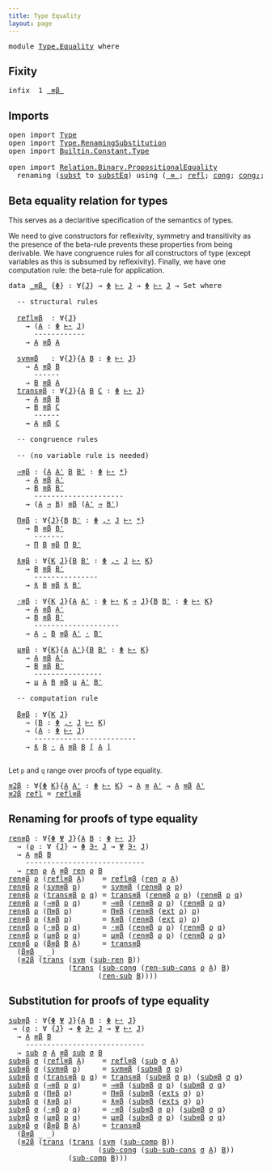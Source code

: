 ```yaml
---
title: Type Equality
layout: page
---
```


<pre class="Agda"><a id="48" class="Keyword">module</a> <a id="55" href="Type.Equality.html" class="Module">Type.Equality</a> <a id="69" class="Keyword">where</a>
</pre>
## Fixity

<pre class="Agda"><a id="95" class="Keyword">infix</a>  <a id="102" class="Number">1</a> <a id="104" href="Type.Equality.html#798" class="Datatype Operator">_≡β_</a>
</pre>
## Imports

<pre class="Agda"><a id="130" class="Keyword">open</a> <a id="135" class="Keyword">import</a> <a id="142" href="Type.html" class="Module">Type</a>
<a id="147" class="Keyword">open</a> <a id="152" class="Keyword">import</a> <a id="159" href="Type.RenamingSubstitution.html" class="Module">Type.RenamingSubstitution</a>
<a id="185" class="Keyword">open</a> <a id="190" class="Keyword">import</a> <a id="197" href="Builtin.Constant.Type.html" class="Module">Builtin.Constant.Type</a>

<a id="220" class="Keyword">open</a> <a id="225" class="Keyword">import</a> <a id="232" href="Relation.Binary.PropositionalEquality.html" class="Module">Relation.Binary.PropositionalEquality</a>
  <a id="272" class="Keyword">renaming</a> <a id="281" class="Symbol">(</a><a id="282" href="Relation.Binary.PropositionalEquality.Core.html#1076" class="Function">subst</a> <a id="288" class="Symbol">to</a> <a id="PropositionalEquality.Core.subst"></a><a id="291" href="Type.Equality.html#291" class="Function">substEq</a><a id="298" class="Symbol">)</a> <a id="300" class="Keyword">using</a> <a id="306" class="Symbol">(</a><a id="307" href="Agda.Builtin.Equality.html#151" class="Datatype Operator">_≡_</a><a id="310" class="Symbol">;</a> <a id="312" href="Agda.Builtin.Equality.html#208" class="InductiveConstructor">refl</a><a id="316" class="Symbol">;</a> <a id="318" href="Relation.Binary.PropositionalEquality.Core.html#1131" class="Function">cong</a><a id="322" class="Symbol">;</a> <a id="324" href="Relation.Binary.PropositionalEquality.html#1524" class="Function">cong₂</a><a id="329" class="Symbol">;</a> <a id="331" href="Relation.Binary.PropositionalEquality.Core.html#1025" class="Function">trans</a><a id="336" class="Symbol">;</a> <a id="338" href="Relation.Binary.PropositionalEquality.Core.html#980" class="Function">sym</a><a id="341" class="Symbol">)</a>
</pre>
## Beta equality relation for types

This serves as a declaritive specification of the semantics of types.

We need to give constructors for reflexivity, symmetry and
transitivity as the presence of the beta-rule prevents these
properties from being derivable. We have congruence rules for all
constructors of type (except variables as this is subsumed by
reflexivity). Finally, we have one computation rule: the beta-rule for
application.

<pre class="Agda"><a id="793" class="Keyword">data</a> <a id="_≡β_"></a><a id="798" href="Type.Equality.html#798" class="Datatype Operator">_≡β_</a> <a id="803" class="Symbol">{</a><a id="804" href="Type.Equality.html#804" class="Bound">Φ</a><a id="805" class="Symbol">}</a> <a id="807" class="Symbol">:</a> <a id="809" class="Symbol">∀{</a><a id="811" href="Type.Equality.html#811" class="Bound">J</a><a id="812" class="Symbol">}</a> <a id="814" class="Symbol">→</a> <a id="816" href="Type.Equality.html#804" class="Bound">Φ</a> <a id="818" href="Type.html#2004" class="Datatype Operator">⊢⋆</a> <a id="821" href="Type.Equality.html#811" class="Bound">J</a> <a id="823" class="Symbol">→</a> <a id="825" href="Type.Equality.html#804" class="Bound">Φ</a> <a id="827" href="Type.html#2004" class="Datatype Operator">⊢⋆</a> <a id="830" href="Type.Equality.html#811" class="Bound">J</a> <a id="832" class="Symbol">→</a> <a id="834" class="PrimitiveType">Set</a> <a id="838" class="Keyword">where</a>

  <a id="847" class="Comment">-- structural rules</a>

  <a id="_≡β_.refl≡β"></a><a id="870" href="Type.Equality.html#870" class="InductiveConstructor">refl≡β</a>  <a id="878" class="Symbol">:</a> <a id="880" class="Symbol">∀{</a><a id="882" href="Type.Equality.html#882" class="Bound">J</a><a id="883" class="Symbol">}</a>
    <a id="889" class="Symbol">→</a> <a id="891" class="Symbol">(</a><a id="892" href="Type.Equality.html#892" class="Bound">A</a> <a id="894" class="Symbol">:</a> <a id="896" href="Type.Equality.html#804" class="Bound">Φ</a> <a id="898" href="Type.html#2004" class="Datatype Operator">⊢⋆</a> <a id="901" href="Type.Equality.html#882" class="Bound">J</a><a id="902" class="Symbol">)</a>
      <a id="910" class="Comment">------------</a>
    <a id="927" class="Symbol">→</a> <a id="929" href="Type.Equality.html#892" class="Bound">A</a> <a id="931" href="Type.Equality.html#798" class="Datatype Operator">≡β</a> <a id="934" href="Type.Equality.html#892" class="Bound">A</a>
    
  <a id="_≡β_.sym≡β"></a><a id="943" href="Type.Equality.html#943" class="InductiveConstructor">sym≡β</a>   <a id="951" class="Symbol">:</a> <a id="953" class="Symbol">∀{</a><a id="955" href="Type.Equality.html#955" class="Bound">J</a><a id="956" class="Symbol">}{</a><a id="958" href="Type.Equality.html#958" class="Bound">A</a> <a id="960" href="Type.Equality.html#960" class="Bound">B</a> <a id="962" class="Symbol">:</a> <a id="964" href="Type.Equality.html#804" class="Bound">Φ</a> <a id="966" href="Type.html#2004" class="Datatype Operator">⊢⋆</a> <a id="969" href="Type.Equality.html#955" class="Bound">J</a><a id="970" class="Symbol">}</a>
    <a id="976" class="Symbol">→</a> <a id="978" href="Type.Equality.html#958" class="Bound">A</a> <a id="980" href="Type.Equality.html#798" class="Datatype Operator">≡β</a> <a id="983" href="Type.Equality.html#960" class="Bound">B</a>
      <a id="991" class="Comment">------</a>
    <a id="1002" class="Symbol">→</a> <a id="1004" href="Type.Equality.html#960" class="Bound">B</a> <a id="1006" href="Type.Equality.html#798" class="Datatype Operator">≡β</a> <a id="1009" href="Type.Equality.html#958" class="Bound">A</a>
  <a id="_≡β_.trans≡β"></a><a id="1013" href="Type.Equality.html#1013" class="InductiveConstructor">trans≡β</a> <a id="1021" class="Symbol">:</a> <a id="1023" class="Symbol">∀{</a><a id="1025" href="Type.Equality.html#1025" class="Bound">J</a><a id="1026" class="Symbol">}{</a><a id="1028" href="Type.Equality.html#1028" class="Bound">A</a> <a id="1030" href="Type.Equality.html#1030" class="Bound">B</a> <a id="1032" href="Type.Equality.html#1032" class="Bound">C</a> <a id="1034" class="Symbol">:</a> <a id="1036" href="Type.Equality.html#804" class="Bound">Φ</a> <a id="1038" href="Type.html#2004" class="Datatype Operator">⊢⋆</a> <a id="1041" href="Type.Equality.html#1025" class="Bound">J</a><a id="1042" class="Symbol">}</a>
    <a id="1048" class="Symbol">→</a> <a id="1050" href="Type.Equality.html#1028" class="Bound">A</a> <a id="1052" href="Type.Equality.html#798" class="Datatype Operator">≡β</a> <a id="1055" href="Type.Equality.html#1030" class="Bound">B</a>
    <a id="1061" class="Symbol">→</a> <a id="1063" href="Type.Equality.html#1030" class="Bound">B</a> <a id="1065" href="Type.Equality.html#798" class="Datatype Operator">≡β</a> <a id="1068" href="Type.Equality.html#1032" class="Bound">C</a>
      <a id="1076" class="Comment">------</a>
    <a id="1087" class="Symbol">→</a> <a id="1089" href="Type.Equality.html#1028" class="Bound">A</a> <a id="1091" href="Type.Equality.html#798" class="Datatype Operator">≡β</a> <a id="1094" href="Type.Equality.html#1032" class="Bound">C</a>

  <a id="1099" class="Comment">-- congruence rules</a>

  <a id="1122" class="Comment">-- (no variable rule is needed)</a>
 
  <a id="_≡β_.⇒≡β"></a><a id="1158" href="Type.Equality.html#1158" class="InductiveConstructor">⇒≡β</a> <a id="1162" class="Symbol">:</a> <a id="1164" class="Symbol">{</a><a id="1165" href="Type.Equality.html#1165" class="Bound">A</a> <a id="1167" href="Type.Equality.html#1167" class="Bound">A&#39;</a> <a id="1170" href="Type.Equality.html#1170" class="Bound">B</a> <a id="1172" href="Type.Equality.html#1172" class="Bound">B&#39;</a> <a id="1175" class="Symbol">:</a> <a id="1177" href="Type.Equality.html#804" class="Bound">Φ</a> <a id="1179" href="Type.html#2004" class="Datatype Operator">⊢⋆</a> <a id="1182" href="Type.html#591" class="InductiveConstructor">*</a><a id="1183" class="Symbol">}</a>
    <a id="1189" class="Symbol">→</a> <a id="1191" href="Type.Equality.html#1165" class="Bound">A</a> <a id="1193" href="Type.Equality.html#798" class="Datatype Operator">≡β</a> <a id="1196" href="Type.Equality.html#1167" class="Bound">A&#39;</a>
    <a id="1203" class="Symbol">→</a> <a id="1205" href="Type.Equality.html#1170" class="Bound">B</a> <a id="1207" href="Type.Equality.html#798" class="Datatype Operator">≡β</a> <a id="1210" href="Type.Equality.html#1172" class="Bound">B&#39;</a>
      <a id="1219" class="Comment">---------------------</a>
    <a id="1245" class="Symbol">→</a> <a id="1247" class="Symbol">(</a><a id="1248" href="Type.Equality.html#1165" class="Bound">A</a> <a id="1250" href="Type.html#2130" class="InductiveConstructor Operator">⇒</a> <a id="1252" href="Type.Equality.html#1170" class="Bound">B</a><a id="1253" class="Symbol">)</a> <a id="1255" href="Type.Equality.html#798" class="Datatype Operator">≡β</a> <a id="1258" class="Symbol">(</a><a id="1259" href="Type.Equality.html#1167" class="Bound">A&#39;</a> <a id="1262" href="Type.html#2130" class="InductiveConstructor Operator">⇒</a> <a id="1264" href="Type.Equality.html#1172" class="Bound">B&#39;</a><a id="1266" class="Symbol">)</a>
    
  <a id="_≡β_.Π≡β"></a><a id="1275" href="Type.Equality.html#1275" class="InductiveConstructor">Π≡β</a> <a id="1279" class="Symbol">:</a> <a id="1281" class="Symbol">∀{</a><a id="1283" href="Type.Equality.html#1283" class="Bound">J</a><a id="1284" class="Symbol">}{</a><a id="1286" href="Type.Equality.html#1286" class="Bound">B</a> <a id="1288" href="Type.Equality.html#1288" class="Bound">B&#39;</a> <a id="1291" class="Symbol">:</a> <a id="1293" href="Type.Equality.html#804" class="Bound">Φ</a> <a id="1295" href="Type.html#981" class="InductiveConstructor Operator">,⋆</a> <a id="1298" href="Type.Equality.html#1283" class="Bound">J</a> <a id="1300" href="Type.html#2004" class="Datatype Operator">⊢⋆</a> <a id="1303" href="Type.html#591" class="InductiveConstructor">*</a><a id="1304" class="Symbol">}</a>
    <a id="1310" class="Symbol">→</a> <a id="1312" href="Type.Equality.html#1286" class="Bound">B</a> <a id="1314" href="Type.Equality.html#798" class="Datatype Operator">≡β</a> <a id="1317" href="Type.Equality.html#1288" class="Bound">B&#39;</a>
      <a id="1326" class="Comment">-------</a>
    <a id="1338" class="Symbol">→</a> <a id="1340" href="Type.html#2080" class="InductiveConstructor">Π</a> <a id="1342" href="Type.Equality.html#1286" class="Bound">B</a> <a id="1344" href="Type.Equality.html#798" class="Datatype Operator">≡β</a> <a id="1347" href="Type.html#2080" class="InductiveConstructor">Π</a> <a id="1349" href="Type.Equality.html#1288" class="Bound">B&#39;</a>
    
  <a id="_≡β_.ƛ≡β"></a><a id="1359" href="Type.Equality.html#1359" class="InductiveConstructor">ƛ≡β</a> <a id="1363" class="Symbol">:</a> <a id="1365" class="Symbol">∀{</a><a id="1367" href="Type.Equality.html#1367" class="Bound">K</a> <a id="1369" href="Type.Equality.html#1369" class="Bound">J</a><a id="1370" class="Symbol">}{</a><a id="1372" href="Type.Equality.html#1372" class="Bound">B</a> <a id="1374" href="Type.Equality.html#1374" class="Bound">B&#39;</a> <a id="1377" class="Symbol">:</a> <a id="1379" href="Type.Equality.html#804" class="Bound">Φ</a> <a id="1381" href="Type.html#981" class="InductiveConstructor Operator">,⋆</a> <a id="1384" href="Type.Equality.html#1369" class="Bound">J</a> <a id="1386" href="Type.html#2004" class="Datatype Operator">⊢⋆</a> <a id="1389" href="Type.Equality.html#1367" class="Bound">K</a><a id="1390" class="Symbol">}</a>
    <a id="1396" class="Symbol">→</a> <a id="1398" href="Type.Equality.html#1372" class="Bound">B</a> <a id="1400" href="Type.Equality.html#798" class="Datatype Operator">≡β</a> <a id="1403" href="Type.Equality.html#1374" class="Bound">B&#39;</a>
      <a id="1412" class="Comment">---------------</a>
    <a id="1432" class="Symbol">→</a> <a id="1434" href="Type.html#2191" class="InductiveConstructor">ƛ</a> <a id="1436" href="Type.Equality.html#1372" class="Bound">B</a> <a id="1438" href="Type.Equality.html#798" class="Datatype Operator">≡β</a> <a id="1441" href="Type.html#2191" class="InductiveConstructor">ƛ</a> <a id="1443" href="Type.Equality.html#1374" class="Bound">B&#39;</a>
    
  <a id="_≡β_.·≡β"></a><a id="1453" href="Type.Equality.html#1453" class="InductiveConstructor">·≡β</a> <a id="1457" class="Symbol">:</a> <a id="1459" class="Symbol">∀{</a><a id="1461" href="Type.Equality.html#1461" class="Bound">K</a> <a id="1463" href="Type.Equality.html#1463" class="Bound">J</a><a id="1464" class="Symbol">}{</a><a id="1466" href="Type.Equality.html#1466" class="Bound">A</a> <a id="1468" href="Type.Equality.html#1468" class="Bound">A&#39;</a> <a id="1471" class="Symbol">:</a> <a id="1473" href="Type.Equality.html#804" class="Bound">Φ</a> <a id="1475" href="Type.html#2004" class="Datatype Operator">⊢⋆</a> <a id="1478" href="Type.Equality.html#1461" class="Bound">K</a> <a id="1480" href="Type.html#626" class="InductiveConstructor Operator">⇒</a> <a id="1482" href="Type.Equality.html#1463" class="Bound">J</a><a id="1483" class="Symbol">}{</a><a id="1485" href="Type.Equality.html#1485" class="Bound">B</a> <a id="1487" href="Type.Equality.html#1487" class="Bound">B&#39;</a> <a id="1490" class="Symbol">:</a> <a id="1492" href="Type.Equality.html#804" class="Bound">Φ</a> <a id="1494" href="Type.html#2004" class="Datatype Operator">⊢⋆</a> <a id="1497" href="Type.Equality.html#1461" class="Bound">K</a><a id="1498" class="Symbol">}</a>
    <a id="1504" class="Symbol">→</a> <a id="1506" href="Type.Equality.html#1466" class="Bound">A</a> <a id="1508" href="Type.Equality.html#798" class="Datatype Operator">≡β</a> <a id="1511" href="Type.Equality.html#1468" class="Bound">A&#39;</a>
    <a id="1518" class="Symbol">→</a> <a id="1520" href="Type.Equality.html#1485" class="Bound">B</a> <a id="1522" href="Type.Equality.html#798" class="Datatype Operator">≡β</a> <a id="1525" href="Type.Equality.html#1487" class="Bound">B&#39;</a>
      <a id="1534" class="Comment">--------------------</a>
    <a id="1559" class="Symbol">→</a> <a id="1561" href="Type.Equality.html#1466" class="Bound">A</a> <a id="1563" href="Type.html#2246" class="InductiveConstructor Operator">·</a> <a id="1565" href="Type.Equality.html#1485" class="Bound">B</a> <a id="1567" href="Type.Equality.html#798" class="Datatype Operator">≡β</a> <a id="1570" href="Type.Equality.html#1468" class="Bound">A&#39;</a> <a id="1573" href="Type.html#2246" class="InductiveConstructor Operator">·</a> <a id="1575" href="Type.Equality.html#1487" class="Bound">B&#39;</a>
    
  <a id="_≡β_.μ≡β"></a><a id="1585" href="Type.Equality.html#1585" class="InductiveConstructor">μ≡β</a> <a id="1589" class="Symbol">:</a> <a id="1591" class="Symbol">∀{</a><a id="1593" href="Type.Equality.html#1593" class="Bound">K</a><a id="1594" class="Symbol">}{</a><a id="1596" href="Type.Equality.html#1596" class="Bound">A</a> <a id="1598" href="Type.Equality.html#1598" class="Bound">A&#39;</a><a id="1600" class="Symbol">}{</a><a id="1602" href="Type.Equality.html#1602" class="Bound">B</a> <a id="1604" href="Type.Equality.html#1604" class="Bound">B&#39;</a> <a id="1607" class="Symbol">:</a> <a id="1609" href="Type.Equality.html#804" class="Bound">Φ</a> <a id="1611" href="Type.html#2004" class="Datatype Operator">⊢⋆</a> <a id="1614" href="Type.Equality.html#1593" class="Bound">K</a><a id="1615" class="Symbol">}</a>
    <a id="1621" class="Symbol">→</a> <a id="1623" href="Type.Equality.html#1596" class="Bound">A</a> <a id="1625" href="Type.Equality.html#798" class="Datatype Operator">≡β</a> <a id="1628" href="Type.Equality.html#1598" class="Bound">A&#39;</a>
    <a id="1635" class="Symbol">→</a> <a id="1637" href="Type.Equality.html#1602" class="Bound">B</a> <a id="1639" href="Type.Equality.html#798" class="Datatype Operator">≡β</a> <a id="1642" href="Type.Equality.html#1604" class="Bound">B&#39;</a>
      <a id="1651" class="Comment">----------------</a>
    <a id="1672" class="Symbol">→</a> <a id="1674" href="Type.html#2311" class="InductiveConstructor">μ</a> <a id="1676" href="Type.Equality.html#1596" class="Bound">A</a> <a id="1678" href="Type.Equality.html#1602" class="Bound">B</a> <a id="1680" href="Type.Equality.html#798" class="Datatype Operator">≡β</a> <a id="1683" href="Type.html#2311" class="InductiveConstructor">μ</a> <a id="1685" href="Type.Equality.html#1598" class="Bound">A&#39;</a> <a id="1688" href="Type.Equality.html#1604" class="Bound">B&#39;</a>
    
  <a id="1698" class="Comment">-- computation rule</a>

  <a id="_≡β_.β≡β"></a><a id="1721" href="Type.Equality.html#1721" class="InductiveConstructor">β≡β</a> <a id="1725" class="Symbol">:</a> <a id="1727" class="Symbol">∀{</a><a id="1729" href="Type.Equality.html#1729" class="Bound">K</a> <a id="1731" href="Type.Equality.html#1731" class="Bound">J</a><a id="1732" class="Symbol">}</a>
    <a id="1738" class="Symbol">→</a> <a id="1740" class="Symbol">(</a><a id="1741" href="Type.Equality.html#1741" class="Bound">B</a> <a id="1743" class="Symbol">:</a> <a id="1745" href="Type.Equality.html#804" class="Bound">Φ</a> <a id="1747" href="Type.html#981" class="InductiveConstructor Operator">,⋆</a> <a id="1750" href="Type.Equality.html#1731" class="Bound">J</a> <a id="1752" href="Type.html#2004" class="Datatype Operator">⊢⋆</a> <a id="1755" href="Type.Equality.html#1729" class="Bound">K</a><a id="1756" class="Symbol">)</a>
    <a id="1762" class="Symbol">→</a> <a id="1764" class="Symbol">(</a><a id="1765" href="Type.Equality.html#1765" class="Bound">A</a> <a id="1767" class="Symbol">:</a> <a id="1769" href="Type.Equality.html#804" class="Bound">Φ</a> <a id="1771" href="Type.html#2004" class="Datatype Operator">⊢⋆</a> <a id="1774" href="Type.Equality.html#1731" class="Bound">J</a><a id="1775" class="Symbol">)</a>
      <a id="1783" class="Comment">------------------------</a>
    <a id="1812" class="Symbol">→</a> <a id="1814" href="Type.html#2191" class="InductiveConstructor">ƛ</a> <a id="1816" href="Type.Equality.html#1741" class="Bound">B</a> <a id="1818" href="Type.html#2246" class="InductiveConstructor Operator">·</a> <a id="1820" href="Type.Equality.html#1765" class="Bound">A</a> <a id="1822" href="Type.Equality.html#798" class="Datatype Operator">≡β</a> <a id="1825" href="Type.Equality.html#1741" class="Bound">B</a> <a id="1827" href="Type.RenamingSubstitution.html#4769" class="Function Operator">[</a> <a id="1829" href="Type.Equality.html#1765" class="Bound">A</a> <a id="1831" href="Type.RenamingSubstitution.html#4769" class="Function Operator">]</a>
    
</pre>
Let `p` and `q` range over proofs of type equality.

<pre class="Agda"><a id="≡2β"></a><a id="1900" href="Type.Equality.html#1900" class="Function">≡2β</a> <a id="1904" class="Symbol">:</a> <a id="1906" class="Symbol">∀{</a><a id="1908" href="Type.Equality.html#1908" class="Bound">Φ</a> <a id="1910" href="Type.Equality.html#1910" class="Bound">K</a><a id="1911" class="Symbol">}{</a><a id="1913" href="Type.Equality.html#1913" class="Bound">A</a> <a id="1915" href="Type.Equality.html#1915" class="Bound">A&#39;</a> <a id="1918" class="Symbol">:</a> <a id="1920" href="Type.Equality.html#1908" class="Bound">Φ</a> <a id="1922" href="Type.html#2004" class="Datatype Operator">⊢⋆</a> <a id="1925" href="Type.Equality.html#1910" class="Bound">K</a><a id="1926" class="Symbol">}</a> <a id="1928" class="Symbol">→</a> <a id="1930" href="Type.Equality.html#1913" class="Bound">A</a> <a id="1932" href="Agda.Builtin.Equality.html#151" class="Datatype Operator">≡</a> <a id="1934" href="Type.Equality.html#1915" class="Bound">A&#39;</a> <a id="1937" class="Symbol">→</a> <a id="1939" href="Type.Equality.html#1913" class="Bound">A</a> <a id="1941" href="Type.Equality.html#798" class="Datatype Operator">≡β</a> <a id="1944" href="Type.Equality.html#1915" class="Bound">A&#39;</a>
<a id="1947" href="Type.Equality.html#1900" class="Function">≡2β</a> <a id="1951" href="Agda.Builtin.Equality.html#208" class="InductiveConstructor">refl</a> <a id="1956" class="Symbol">=</a> <a id="1958" href="Type.Equality.html#870" class="InductiveConstructor">refl≡β</a> <a id="1965" class="Symbol">_</a>
</pre>
## Renaming for proofs of type equality

<pre class="Agda"><a id="ren≡β"></a><a id="2017" href="Type.Equality.html#2017" class="Function">ren≡β</a> <a id="2023" class="Symbol">:</a> <a id="2025" class="Symbol">∀{</a><a id="2027" href="Type.Equality.html#2027" class="Bound">Φ</a> <a id="2029" href="Type.Equality.html#2029" class="Bound">Ψ</a> <a id="2031" href="Type.Equality.html#2031" class="Bound">J</a><a id="2032" class="Symbol">}{</a><a id="2034" href="Type.Equality.html#2034" class="Bound">A</a> <a id="2036" href="Type.Equality.html#2036" class="Bound">B</a> <a id="2038" class="Symbol">:</a> <a id="2040" href="Type.Equality.html#2027" class="Bound">Φ</a> <a id="2042" href="Type.html#2004" class="Datatype Operator">⊢⋆</a> <a id="2045" href="Type.Equality.html#2031" class="Bound">J</a><a id="2046" class="Symbol">}</a>
  <a id="2050" class="Symbol">→</a> <a id="2052" class="Symbol">(</a><a id="2053" href="Type.Equality.html#2053" class="Bound">ρ</a> <a id="2055" class="Symbol">:</a> <a id="2057" class="Symbol">∀</a> <a id="2059" class="Symbol">{</a><a id="2060" href="Type.Equality.html#2060" class="Bound">J</a><a id="2061" class="Symbol">}</a> <a id="2063" class="Symbol">→</a> <a id="2065" href="Type.Equality.html#2027" class="Bound">Φ</a> <a id="2067" href="Type.html#1323" class="Datatype Operator">∋⋆</a> <a id="2070" href="Type.Equality.html#2060" class="Bound">J</a> <a id="2072" class="Symbol">→</a> <a id="2074" href="Type.Equality.html#2029" class="Bound">Ψ</a> <a id="2076" href="Type.html#1323" class="Datatype Operator">∋⋆</a> <a id="2079" href="Type.Equality.html#2060" class="Bound">J</a><a id="2080" class="Symbol">)</a>
  <a id="2084" class="Symbol">→</a> <a id="2086" href="Type.Equality.html#2034" class="Bound">A</a> <a id="2088" href="Type.Equality.html#798" class="Datatype Operator">≡β</a> <a id="2091" href="Type.Equality.html#2036" class="Bound">B</a>
    <a id="2097" class="Comment">----------------------------</a>
  <a id="2128" class="Symbol">→</a> <a id="2130" href="Type.RenamingSubstitution.html#757" class="Function">ren</a> <a id="2134" href="Type.Equality.html#2053" class="Bound">ρ</a> <a id="2136" href="Type.Equality.html#2034" class="Bound">A</a> <a id="2138" href="Type.Equality.html#798" class="Datatype Operator">≡β</a> <a id="2141" href="Type.RenamingSubstitution.html#757" class="Function">ren</a> <a id="2145" href="Type.Equality.html#2053" class="Bound">ρ</a> <a id="2147" href="Type.Equality.html#2036" class="Bound">B</a>
<a id="2149" href="Type.Equality.html#2017" class="Function">ren≡β</a> <a id="2155" href="Type.Equality.html#2155" class="Bound">ρ</a> <a id="2157" class="Symbol">(</a><a id="2158" href="Type.Equality.html#870" class="InductiveConstructor">refl≡β</a> <a id="2165" href="Type.Equality.html#2165" class="Bound">A</a><a id="2166" class="Symbol">)</a>    <a id="2171" class="Symbol">=</a> <a id="2173" href="Type.Equality.html#870" class="InductiveConstructor">refl≡β</a> <a id="2180" class="Symbol">(</a><a id="2181" href="Type.RenamingSubstitution.html#757" class="Function">ren</a> <a id="2185" href="Type.Equality.html#2155" class="Bound">ρ</a> <a id="2187" href="Type.Equality.html#2165" class="Bound">A</a><a id="2188" class="Symbol">)</a>
<a id="2190" href="Type.Equality.html#2017" class="Function">ren≡β</a> <a id="2196" href="Type.Equality.html#2196" class="Bound">ρ</a> <a id="2198" class="Symbol">(</a><a id="2199" href="Type.Equality.html#943" class="InductiveConstructor">sym≡β</a> <a id="2205" href="Type.Equality.html#2205" class="Bound">p</a><a id="2206" class="Symbol">)</a>     <a id="2212" class="Symbol">=</a> <a id="2214" href="Type.Equality.html#943" class="InductiveConstructor">sym≡β</a> <a id="2220" class="Symbol">(</a><a id="2221" href="Type.Equality.html#2017" class="Function">ren≡β</a> <a id="2227" href="Type.Equality.html#2196" class="Bound">ρ</a> <a id="2229" href="Type.Equality.html#2205" class="Bound">p</a><a id="2230" class="Symbol">)</a>
<a id="2232" href="Type.Equality.html#2017" class="Function">ren≡β</a> <a id="2238" href="Type.Equality.html#2238" class="Bound">ρ</a> <a id="2240" class="Symbol">(</a><a id="2241" href="Type.Equality.html#1013" class="InductiveConstructor">trans≡β</a> <a id="2249" href="Type.Equality.html#2249" class="Bound">p</a> <a id="2251" href="Type.Equality.html#2251" class="Bound">q</a><a id="2252" class="Symbol">)</a> <a id="2254" class="Symbol">=</a> <a id="2256" href="Type.Equality.html#1013" class="InductiveConstructor">trans≡β</a> <a id="2264" class="Symbol">(</a><a id="2265" href="Type.Equality.html#2017" class="Function">ren≡β</a> <a id="2271" href="Type.Equality.html#2238" class="Bound">ρ</a> <a id="2273" href="Type.Equality.html#2249" class="Bound">p</a><a id="2274" class="Symbol">)</a> <a id="2276" class="Symbol">(</a><a id="2277" href="Type.Equality.html#2017" class="Function">ren≡β</a> <a id="2283" href="Type.Equality.html#2238" class="Bound">ρ</a> <a id="2285" href="Type.Equality.html#2251" class="Bound">q</a><a id="2286" class="Symbol">)</a>
<a id="2288" href="Type.Equality.html#2017" class="Function">ren≡β</a> <a id="2294" href="Type.Equality.html#2294" class="Bound">ρ</a> <a id="2296" class="Symbol">(</a><a id="2297" href="Type.Equality.html#1158" class="InductiveConstructor">⇒≡β</a> <a id="2301" href="Type.Equality.html#2301" class="Bound">p</a> <a id="2303" href="Type.Equality.html#2303" class="Bound">q</a><a id="2304" class="Symbol">)</a>     <a id="2310" class="Symbol">=</a> <a id="2312" href="Type.Equality.html#1158" class="InductiveConstructor">⇒≡β</a> <a id="2316" class="Symbol">(</a><a id="2317" href="Type.Equality.html#2017" class="Function">ren≡β</a> <a id="2323" href="Type.Equality.html#2294" class="Bound">ρ</a> <a id="2325" href="Type.Equality.html#2301" class="Bound">p</a><a id="2326" class="Symbol">)</a> <a id="2328" class="Symbol">(</a><a id="2329" href="Type.Equality.html#2017" class="Function">ren≡β</a> <a id="2335" href="Type.Equality.html#2294" class="Bound">ρ</a> <a id="2337" href="Type.Equality.html#2303" class="Bound">q</a><a id="2338" class="Symbol">)</a>
<a id="2340" href="Type.Equality.html#2017" class="Function">ren≡β</a> <a id="2346" href="Type.Equality.html#2346" class="Bound">ρ</a> <a id="2348" class="Symbol">(</a><a id="2349" href="Type.Equality.html#1275" class="InductiveConstructor">Π≡β</a> <a id="2353" href="Type.Equality.html#2353" class="Bound">p</a><a id="2354" class="Symbol">)</a>       <a id="2362" class="Symbol">=</a> <a id="2364" href="Type.Equality.html#1275" class="InductiveConstructor">Π≡β</a> <a id="2368" class="Symbol">(</a><a id="2369" href="Type.Equality.html#2017" class="Function">ren≡β</a> <a id="2375" class="Symbol">(</a><a id="2376" href="Type.RenamingSubstitution.html#587" class="Function">ext</a> <a id="2380" href="Type.Equality.html#2346" class="Bound">ρ</a><a id="2381" class="Symbol">)</a> <a id="2383" href="Type.Equality.html#2353" class="Bound">p</a><a id="2384" class="Symbol">)</a>
<a id="2386" href="Type.Equality.html#2017" class="Function">ren≡β</a> <a id="2392" href="Type.Equality.html#2392" class="Bound">ρ</a> <a id="2394" class="Symbol">(</a><a id="2395" href="Type.Equality.html#1359" class="InductiveConstructor">ƛ≡β</a> <a id="2399" href="Type.Equality.html#2399" class="Bound">p</a><a id="2400" class="Symbol">)</a>       <a id="2408" class="Symbol">=</a> <a id="2410" href="Type.Equality.html#1359" class="InductiveConstructor">ƛ≡β</a> <a id="2414" class="Symbol">(</a><a id="2415" href="Type.Equality.html#2017" class="Function">ren≡β</a> <a id="2421" class="Symbol">(</a><a id="2422" href="Type.RenamingSubstitution.html#587" class="Function">ext</a> <a id="2426" href="Type.Equality.html#2392" class="Bound">ρ</a><a id="2427" class="Symbol">)</a> <a id="2429" href="Type.Equality.html#2399" class="Bound">p</a><a id="2430" class="Symbol">)</a>
<a id="2432" href="Type.Equality.html#2017" class="Function">ren≡β</a> <a id="2438" href="Type.Equality.html#2438" class="Bound">ρ</a> <a id="2440" class="Symbol">(</a><a id="2441" href="Type.Equality.html#1453" class="InductiveConstructor">·≡β</a> <a id="2445" href="Type.Equality.html#2445" class="Bound">p</a> <a id="2447" href="Type.Equality.html#2447" class="Bound">q</a><a id="2448" class="Symbol">)</a>     <a id="2454" class="Symbol">=</a> <a id="2456" href="Type.Equality.html#1453" class="InductiveConstructor">·≡β</a> <a id="2460" class="Symbol">(</a><a id="2461" href="Type.Equality.html#2017" class="Function">ren≡β</a> <a id="2467" href="Type.Equality.html#2438" class="Bound">ρ</a> <a id="2469" href="Type.Equality.html#2445" class="Bound">p</a><a id="2470" class="Symbol">)</a> <a id="2472" class="Symbol">(</a><a id="2473" href="Type.Equality.html#2017" class="Function">ren≡β</a> <a id="2479" href="Type.Equality.html#2438" class="Bound">ρ</a> <a id="2481" href="Type.Equality.html#2447" class="Bound">q</a><a id="2482" class="Symbol">)</a>
<a id="2484" href="Type.Equality.html#2017" class="Function">ren≡β</a> <a id="2490" href="Type.Equality.html#2490" class="Bound">ρ</a> <a id="2492" class="Symbol">(</a><a id="2493" href="Type.Equality.html#1585" class="InductiveConstructor">μ≡β</a> <a id="2497" href="Type.Equality.html#2497" class="Bound">p</a> <a id="2499" href="Type.Equality.html#2499" class="Bound">q</a><a id="2500" class="Symbol">)</a>     <a id="2506" class="Symbol">=</a> <a id="2508" href="Type.Equality.html#1585" class="InductiveConstructor">μ≡β</a> <a id="2512" class="Symbol">(</a><a id="2513" href="Type.Equality.html#2017" class="Function">ren≡β</a> <a id="2519" href="Type.Equality.html#2490" class="Bound">ρ</a> <a id="2521" href="Type.Equality.html#2497" class="Bound">p</a><a id="2522" class="Symbol">)</a> <a id="2524" class="Symbol">(</a><a id="2525" href="Type.Equality.html#2017" class="Function">ren≡β</a> <a id="2531" href="Type.Equality.html#2490" class="Bound">ρ</a> <a id="2533" href="Type.Equality.html#2499" class="Bound">q</a><a id="2534" class="Symbol">)</a>
<a id="2536" href="Type.Equality.html#2017" class="Function">ren≡β</a> <a id="2542" href="Type.Equality.html#2542" class="Bound">ρ</a> <a id="2544" class="Symbol">(</a><a id="2545" href="Type.Equality.html#1721" class="InductiveConstructor">β≡β</a> <a id="2549" href="Type.Equality.html#2549" class="Bound">B</a> <a id="2551" href="Type.Equality.html#2551" class="Bound">A</a><a id="2552" class="Symbol">)</a>     <a id="2558" class="Symbol">=</a> <a id="2560" href="Type.Equality.html#1013" class="InductiveConstructor">trans≡β</a>
  <a id="2570" class="Symbol">(</a><a id="2571" href="Type.Equality.html#1721" class="InductiveConstructor">β≡β</a> <a id="2575" class="Symbol">_</a> <a id="2577" class="Symbol">_)</a>
  <a id="2582" class="Symbol">(</a><a id="2583" href="Type.Equality.html#1900" class="Function">≡2β</a> <a id="2587" class="Symbol">(</a><a id="2588" href="Relation.Binary.PropositionalEquality.Core.html#1025" class="Function">trans</a> <a id="2594" class="Symbol">(</a><a id="2595" href="Relation.Binary.PropositionalEquality.Core.html#980" class="Function">sym</a> <a id="2599" class="Symbol">(</a><a id="2600" href="Type.RenamingSubstitution.html#6606" class="Function">sub-ren</a> <a id="2608" href="Type.Equality.html#2549" class="Bound">B</a><a id="2609" class="Symbol">))</a>
              <a id="2626" class="Symbol">(</a><a id="2627" href="Relation.Binary.PropositionalEquality.Core.html#1025" class="Function">trans</a> <a id="2633" class="Symbol">(</a><a id="2634" href="Type.RenamingSubstitution.html#5398" class="Function">sub-cong</a> <a id="2643" class="Symbol">(</a><a id="2644" href="Type.RenamingSubstitution.html#8744" class="Function">ren-sub-cons</a> <a id="2657" href="Type.Equality.html#2542" class="Bound">ρ</a> <a id="2659" href="Type.Equality.html#2551" class="Bound">A</a><a id="2660" class="Symbol">)</a> <a id="2662" href="Type.Equality.html#2549" class="Bound">B</a><a id="2663" class="Symbol">)</a>
                     <a id="2686" class="Symbol">(</a><a id="2687" href="Type.RenamingSubstitution.html#7382" class="Function">ren-sub</a> <a id="2695" href="Type.Equality.html#2549" class="Bound">B</a><a id="2696" class="Symbol">))))</a>
</pre>
## Substitution for proofs of type equality

<pre class="Agda"><a id="sub≡β"></a><a id="2755" href="Type.Equality.html#2755" class="Function">sub≡β</a> <a id="2761" class="Symbol">:</a> <a id="2763" class="Symbol">∀{</a><a id="2765" href="Type.Equality.html#2765" class="Bound">Φ</a> <a id="2767" href="Type.Equality.html#2767" class="Bound">Ψ</a> <a id="2769" href="Type.Equality.html#2769" class="Bound">J</a><a id="2770" class="Symbol">}{</a><a id="2772" href="Type.Equality.html#2772" class="Bound">A</a> <a id="2774" href="Type.Equality.html#2774" class="Bound">B</a> <a id="2776" class="Symbol">:</a> <a id="2778" href="Type.Equality.html#2765" class="Bound">Φ</a> <a id="2780" href="Type.html#2004" class="Datatype Operator">⊢⋆</a> <a id="2783" href="Type.Equality.html#2769" class="Bound">J</a><a id="2784" class="Symbol">}</a>
 <a id="2787" class="Symbol">→</a> <a id="2789" class="Symbol">(</a><a id="2790" href="Type.Equality.html#2790" class="Bound">σ</a> <a id="2792" class="Symbol">:</a> <a id="2794" class="Symbol">∀</a> <a id="2796" class="Symbol">{</a><a id="2797" href="Type.Equality.html#2797" class="Bound">J</a><a id="2798" class="Symbol">}</a> <a id="2800" class="Symbol">→</a> <a id="2802" href="Type.Equality.html#2765" class="Bound">Φ</a> <a id="2804" href="Type.html#1323" class="Datatype Operator">∋⋆</a> <a id="2807" href="Type.Equality.html#2797" class="Bound">J</a> <a id="2809" class="Symbol">→</a> <a id="2811" href="Type.Equality.html#2767" class="Bound">Ψ</a> <a id="2813" href="Type.html#2004" class="Datatype Operator">⊢⋆</a> <a id="2816" href="Type.Equality.html#2797" class="Bound">J</a><a id="2817" class="Symbol">)</a>
  <a id="2821" class="Symbol">→</a> <a id="2823" href="Type.Equality.html#2772" class="Bound">A</a> <a id="2825" href="Type.Equality.html#798" class="Datatype Operator">≡β</a> <a id="2828" href="Type.Equality.html#2774" class="Bound">B</a>
    <a id="2834" class="Comment">----------------------------</a>
  <a id="2865" class="Symbol">→</a> <a id="2867" href="Type.RenamingSubstitution.html#4125" class="Function">sub</a> <a id="2871" href="Type.Equality.html#2790" class="Bound">σ</a> <a id="2873" href="Type.Equality.html#2772" class="Bound">A</a> <a id="2875" href="Type.Equality.html#798" class="Datatype Operator">≡β</a> <a id="2878" href="Type.RenamingSubstitution.html#4125" class="Function">sub</a> <a id="2882" href="Type.Equality.html#2790" class="Bound">σ</a> <a id="2884" href="Type.Equality.html#2774" class="Bound">B</a>
<a id="2886" href="Type.Equality.html#2755" class="Function">sub≡β</a> <a id="2892" href="Type.Equality.html#2892" class="Bound">σ</a> <a id="2894" class="Symbol">(</a><a id="2895" href="Type.Equality.html#870" class="InductiveConstructor">refl≡β</a> <a id="2902" href="Type.Equality.html#2902" class="Bound">A</a><a id="2903" class="Symbol">)</a>    <a id="2908" class="Symbol">=</a> <a id="2910" href="Type.Equality.html#870" class="InductiveConstructor">refl≡β</a> <a id="2917" class="Symbol">(</a><a id="2918" href="Type.RenamingSubstitution.html#4125" class="Function">sub</a> <a id="2922" href="Type.Equality.html#2892" class="Bound">σ</a> <a id="2924" href="Type.Equality.html#2902" class="Bound">A</a><a id="2925" class="Symbol">)</a>
<a id="2927" href="Type.Equality.html#2755" class="Function">sub≡β</a> <a id="2933" href="Type.Equality.html#2933" class="Bound">σ</a> <a id="2935" class="Symbol">(</a><a id="2936" href="Type.Equality.html#943" class="InductiveConstructor">sym≡β</a> <a id="2942" href="Type.Equality.html#2942" class="Bound">p</a><a id="2943" class="Symbol">)</a>     <a id="2949" class="Symbol">=</a> <a id="2951" href="Type.Equality.html#943" class="InductiveConstructor">sym≡β</a> <a id="2957" class="Symbol">(</a><a id="2958" href="Type.Equality.html#2755" class="Function">sub≡β</a> <a id="2964" href="Type.Equality.html#2933" class="Bound">σ</a> <a id="2966" href="Type.Equality.html#2942" class="Bound">p</a><a id="2967" class="Symbol">)</a>
<a id="2969" href="Type.Equality.html#2755" class="Function">sub≡β</a> <a id="2975" href="Type.Equality.html#2975" class="Bound">σ</a> <a id="2977" class="Symbol">(</a><a id="2978" href="Type.Equality.html#1013" class="InductiveConstructor">trans≡β</a> <a id="2986" href="Type.Equality.html#2986" class="Bound">p</a> <a id="2988" href="Type.Equality.html#2988" class="Bound">q</a><a id="2989" class="Symbol">)</a> <a id="2991" class="Symbol">=</a> <a id="2993" href="Type.Equality.html#1013" class="InductiveConstructor">trans≡β</a> <a id="3001" class="Symbol">(</a><a id="3002" href="Type.Equality.html#2755" class="Function">sub≡β</a> <a id="3008" href="Type.Equality.html#2975" class="Bound">σ</a> <a id="3010" href="Type.Equality.html#2986" class="Bound">p</a><a id="3011" class="Symbol">)</a> <a id="3013" class="Symbol">(</a><a id="3014" href="Type.Equality.html#2755" class="Function">sub≡β</a> <a id="3020" href="Type.Equality.html#2975" class="Bound">σ</a> <a id="3022" href="Type.Equality.html#2988" class="Bound">q</a><a id="3023" class="Symbol">)</a> 
<a id="3026" href="Type.Equality.html#2755" class="Function">sub≡β</a> <a id="3032" href="Type.Equality.html#3032" class="Bound">σ</a> <a id="3034" class="Symbol">(</a><a id="3035" href="Type.Equality.html#1158" class="InductiveConstructor">⇒≡β</a> <a id="3039" href="Type.Equality.html#3039" class="Bound">p</a> <a id="3041" href="Type.Equality.html#3041" class="Bound">q</a><a id="3042" class="Symbol">)</a>     <a id="3048" class="Symbol">=</a> <a id="3050" href="Type.Equality.html#1158" class="InductiveConstructor">⇒≡β</a> <a id="3054" class="Symbol">(</a><a id="3055" href="Type.Equality.html#2755" class="Function">sub≡β</a> <a id="3061" href="Type.Equality.html#3032" class="Bound">σ</a> <a id="3063" href="Type.Equality.html#3039" class="Bound">p</a><a id="3064" class="Symbol">)</a> <a id="3066" class="Symbol">(</a><a id="3067" href="Type.Equality.html#2755" class="Function">sub≡β</a> <a id="3073" href="Type.Equality.html#3032" class="Bound">σ</a> <a id="3075" href="Type.Equality.html#3041" class="Bound">q</a><a id="3076" class="Symbol">)</a>
<a id="3078" href="Type.Equality.html#2755" class="Function">sub≡β</a> <a id="3084" href="Type.Equality.html#3084" class="Bound">σ</a> <a id="3086" class="Symbol">(</a><a id="3087" href="Type.Equality.html#1275" class="InductiveConstructor">Π≡β</a> <a id="3091" href="Type.Equality.html#3091" class="Bound">p</a><a id="3092" class="Symbol">)</a>       <a id="3100" class="Symbol">=</a> <a id="3102" href="Type.Equality.html#1275" class="InductiveConstructor">Π≡β</a> <a id="3106" class="Symbol">(</a><a id="3107" href="Type.Equality.html#2755" class="Function">sub≡β</a> <a id="3113" class="Symbol">(</a><a id="3114" href="Type.RenamingSubstitution.html#3940" class="Function">exts</a> <a id="3119" href="Type.Equality.html#3084" class="Bound">σ</a><a id="3120" class="Symbol">)</a> <a id="3122" href="Type.Equality.html#3091" class="Bound">p</a><a id="3123" class="Symbol">)</a>
<a id="3125" href="Type.Equality.html#2755" class="Function">sub≡β</a> <a id="3131" href="Type.Equality.html#3131" class="Bound">σ</a> <a id="3133" class="Symbol">(</a><a id="3134" href="Type.Equality.html#1359" class="InductiveConstructor">ƛ≡β</a> <a id="3138" href="Type.Equality.html#3138" class="Bound">p</a><a id="3139" class="Symbol">)</a>       <a id="3147" class="Symbol">=</a> <a id="3149" href="Type.Equality.html#1359" class="InductiveConstructor">ƛ≡β</a> <a id="3153" class="Symbol">(</a><a id="3154" href="Type.Equality.html#2755" class="Function">sub≡β</a> <a id="3160" class="Symbol">(</a><a id="3161" href="Type.RenamingSubstitution.html#3940" class="Function">exts</a> <a id="3166" href="Type.Equality.html#3131" class="Bound">σ</a><a id="3167" class="Symbol">)</a> <a id="3169" href="Type.Equality.html#3138" class="Bound">p</a><a id="3170" class="Symbol">)</a>
<a id="3172" href="Type.Equality.html#2755" class="Function">sub≡β</a> <a id="3178" href="Type.Equality.html#3178" class="Bound">σ</a> <a id="3180" class="Symbol">(</a><a id="3181" href="Type.Equality.html#1453" class="InductiveConstructor">·≡β</a> <a id="3185" href="Type.Equality.html#3185" class="Bound">p</a> <a id="3187" href="Type.Equality.html#3187" class="Bound">q</a><a id="3188" class="Symbol">)</a>     <a id="3194" class="Symbol">=</a> <a id="3196" href="Type.Equality.html#1453" class="InductiveConstructor">·≡β</a> <a id="3200" class="Symbol">(</a><a id="3201" href="Type.Equality.html#2755" class="Function">sub≡β</a> <a id="3207" href="Type.Equality.html#3178" class="Bound">σ</a> <a id="3209" href="Type.Equality.html#3185" class="Bound">p</a><a id="3210" class="Symbol">)</a> <a id="3212" class="Symbol">(</a><a id="3213" href="Type.Equality.html#2755" class="Function">sub≡β</a> <a id="3219" href="Type.Equality.html#3178" class="Bound">σ</a> <a id="3221" href="Type.Equality.html#3187" class="Bound">q</a><a id="3222" class="Symbol">)</a>
<a id="3224" href="Type.Equality.html#2755" class="Function">sub≡β</a> <a id="3230" href="Type.Equality.html#3230" class="Bound">σ</a> <a id="3232" class="Symbol">(</a><a id="3233" href="Type.Equality.html#1585" class="InductiveConstructor">μ≡β</a> <a id="3237" href="Type.Equality.html#3237" class="Bound">p</a> <a id="3239" href="Type.Equality.html#3239" class="Bound">q</a><a id="3240" class="Symbol">)</a>     <a id="3246" class="Symbol">=</a> <a id="3248" href="Type.Equality.html#1585" class="InductiveConstructor">μ≡β</a> <a id="3252" class="Symbol">(</a><a id="3253" href="Type.Equality.html#2755" class="Function">sub≡β</a> <a id="3259" href="Type.Equality.html#3230" class="Bound">σ</a> <a id="3261" href="Type.Equality.html#3237" class="Bound">p</a><a id="3262" class="Symbol">)</a> <a id="3264" class="Symbol">(</a><a id="3265" href="Type.Equality.html#2755" class="Function">sub≡β</a> <a id="3271" href="Type.Equality.html#3230" class="Bound">σ</a> <a id="3273" href="Type.Equality.html#3239" class="Bound">q</a><a id="3274" class="Symbol">)</a>
<a id="3276" href="Type.Equality.html#2755" class="Function">sub≡β</a> <a id="3282" href="Type.Equality.html#3282" class="Bound">σ</a> <a id="3284" class="Symbol">(</a><a id="3285" href="Type.Equality.html#1721" class="InductiveConstructor">β≡β</a> <a id="3289" href="Type.Equality.html#3289" class="Bound">B</a> <a id="3291" href="Type.Equality.html#3291" class="Bound">A</a><a id="3292" class="Symbol">)</a>     <a id="3298" class="Symbol">=</a> <a id="3300" href="Type.Equality.html#1013" class="InductiveConstructor">trans≡β</a>
  <a id="3310" class="Symbol">(</a><a id="3311" href="Type.Equality.html#1721" class="InductiveConstructor">β≡β</a> <a id="3315" class="Symbol">_</a> <a id="3317" class="Symbol">_)</a>
  <a id="3322" class="Symbol">(</a><a id="3323" href="Type.Equality.html#1900" class="Function">≡2β</a> <a id="3327" class="Symbol">(</a><a id="3328" href="Relation.Binary.PropositionalEquality.Core.html#1025" class="Function">trans</a> <a id="3334" class="Symbol">(</a><a id="3335" href="Relation.Binary.PropositionalEquality.Core.html#1025" class="Function">trans</a> <a id="3341" class="Symbol">(</a><a id="3342" href="Relation.Binary.PropositionalEquality.Core.html#980" class="Function">sym</a> <a id="3346" class="Symbol">(</a><a id="3347" href="Type.RenamingSubstitution.html#8214" class="Function">sub-comp</a> <a id="3356" href="Type.Equality.html#3289" class="Bound">B</a><a id="3357" class="Symbol">))</a>
                     <a id="3381" class="Symbol">(</a><a id="3382" href="Type.RenamingSubstitution.html#5398" class="Function">sub-cong</a> <a id="3391" class="Symbol">(</a><a id="3392" href="Type.RenamingSubstitution.html#9077" class="Function">sub-sub-cons</a> <a id="3405" href="Type.Equality.html#3282" class="Bound">σ</a> <a id="3407" href="Type.Equality.html#3291" class="Bound">A</a><a id="3408" class="Symbol">)</a> <a id="3410" href="Type.Equality.html#3289" class="Bound">B</a><a id="3411" class="Symbol">))</a>
              <a id="3428" class="Symbol">(</a><a id="3429" href="Type.RenamingSubstitution.html#8214" class="Function">sub-comp</a> <a id="3438" href="Type.Equality.html#3289" class="Bound">B</a><a id="3439" class="Symbol">)))</a>
</pre>
